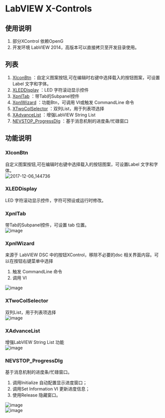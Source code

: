 LabVIEW X-Controls
========================================

使用说明
-----------------

1.	部分XControl 依赖OpenG
2.	开发环境 LabVIEW 2014，高版本可以直接拷贝至开发目录使用。

列表
-----------------

 1. [XIconBtn](https://github.com/nevstop/LabVIEW-UI-XCtl/#xiconbtn)
 ：自定义图案按钮,可在编辑时右键中选择载入的按钮图案，可设置Label 文字和字体。
 2. [XLEDDisplay](https://github.com/nevstop/LabVIEW-UI-XCtl/#xleddisplay)
 ：LED 字符滚动显示控件
 3. [XpnlTab](https://github.com/nevstop/LabVIEW-UI-XCtl/#xpnltab)
 ：带Tab的Subpanel控件
 4. [XpnlWizard](https://github.com/nevstop/LabVIEW-UI-XCtl/#xpnlwizard)
 ：功能Btn，可调用 VI或触发 CommandLine 命令
 5. [XTwoColSelector](https://github.com/nevstop/LabVIEW-UI-XCtl/#xtwocolselector)
 ：双列List，用于列表项选择
 6. [XAdvanceList](https://github.com/nevstop/LabVIEW-UI-XCtl/#xadvancelist)
 ：增强LabVIEW String List
 7. [NEVSTOP_ProgressDlg](https://github.com/nevstop/LabVIEW-UI-XCtl/#nevstop_progressdlg)
 ：基于消息机制的进度条/忙碌窗口

功能说明
-----------------

### XIconBtn
自定义图案按钮,可在编辑时右键中选择载入的按钮图案，可设置Label 文字和字体。  
![2017-12-06_144736](https://user-images.githubusercontent.com/8196752/33648392-9075d896-da94-11e7-88df-92310c5ff7a2.png)

### XLEDDisplay
LED 字符滚动显示控件，字符可预设或运行时修改。

### XpnlTab
带Tab的Subpanel控件，可设置 tab 位置。  
![image](https://user-images.githubusercontent.com/8196752/33648427-c9e9a1e8-da94-11e7-851c-ec7da36d1d0c.png)

### XpnlWizard
来源于 LabVIEW DSC 中的按钮XControl，移除不必要的dsc 相关界面内容。可以在按钮右键菜单中选择  
 1. 触发 CommandLine 命令
 2. 调用 VI  

![image](https://user-images.githubusercontent.com/8196752/33648449-e2c086e6-da94-11e7-8717-c3b9b7c1ae35.png)
 
### XTwoColSelector
双列List，用于列表项选择  
![image](https://user-images.githubusercontent.com/8196752/33648464-f3ed8aae-da94-11e7-96c5-164b5cd66b6a.png)

### XAdvanceList
增强LabVIEW String List 功能  
![image](https://user-images.githubusercontent.com/8196752/33648476-09586b34-da95-11e7-807c-bc4f1da382a1.png)

### NEVSTOP_ProgressDlg
基于消息机制的进度条/忙碌窗口。
 1. 调用Initialize 自动配置显示进度窗口；
 2. 调用Set Information VI 更新进度信息；
 3. 使用Release 隐藏窗口。  

![image](https://user-images.githubusercontent.com/8196752/33648492-1c23e3ba-da95-11e7-8a71-b4b2e0aabbf7.png)  
![image](https://user-images.githubusercontent.com/8196752/33648496-22d37bbc-da95-11e7-99a9-887facf42366.png)
